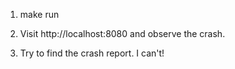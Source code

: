 1. make run

2. Visit http://localhost:8080 and observe the crash.

3. Try to find the crash report. I can't!
